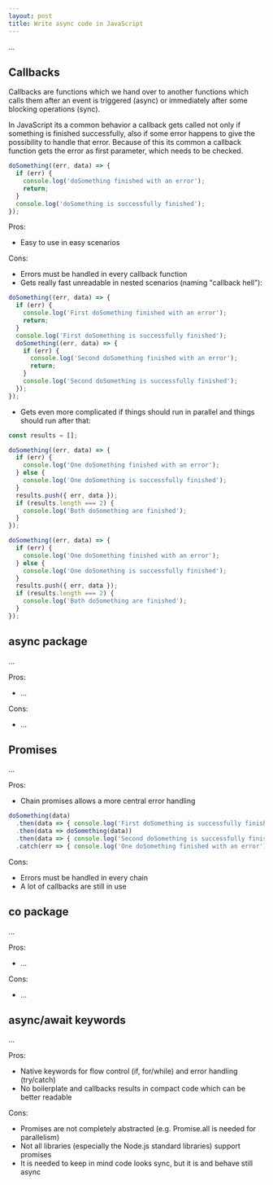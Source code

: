 ```yaml
---
layout: post
title: Write async code in JavaScript
---
```


... 

## Callbacks

Callbacks are functions which we hand over to another functions which calls them after an event is triggered (async) or 
immediately after some blocking operations (sync).

In JavaScript its a common behavior a callback gets called not only if something is finished successfully, also if some 
error happens to give the possibility to handle that error. Because of this its common a callback function gets the 
error as first parameter, which needs to be checked.

```javascript
doSomething((err, data) => {
  if (err) {
    console.log('doSomething finished with an error');
    return;
  }
  console.log('doSomething is successfully finished');
});
```

Pros:

* Easy to use in easy scenarios

Cons:

* Errors must be handled in every callback function
* Gets really fast unreadable in nested scenarios (naming "callback hell"): 

```javascript
doSomething((err, data) => {
  if (err) {
    console.log('First doSomething finished with an error');
    return;
  }
  console.log('First doSomething is successfully finished');
  doSomething((err, data) => {
    if (err) {
      console.log('Second doSomething finished with an error');
      return;
    }
    console.log('Second doSomething is successfully finished');
  });
});
```

* Gets even more complicated if things should run in parallel and things should run after that: 

```javascript
const results = [];

doSomething((err, data) => {
  if (err) {
    console.log('One doSomething finished with an error');
  } else {
    console.log('One doSomething is successfully finished');
  }
  results.push({ err, data });
  if (results.length === 2) {
    console.log('Both doSomething are finished');
  }
});

doSomething((err, data) => {
  if (err) {
    console.log('One doSomething finished with an error');
  } else {
    console.log('One doSomething is successfully finished');
  }
  results.push({ err, data });
  if (results.length === 2) {
    console.log('Both doSomething are finished');
  }
});
```

## async package

...

Pros:

* ...

Cons:

* ...

## Promises

...

Pros:

* Chain promises allows a more central error handling

```javascript
doSomething(data)
  .then(data => { console.log('First doSomething is successfully finished'); })
  .then(data => doSomething(data))
  .then(data => { console.log('Second doSomething is successfully finished'); })
  .catch(err => { console.log('One doSomething finished with an error'); });
```

Cons:

* Errors must be handled in every chain
* A lot of callbacks are still in use

## co package

...

Pros:

* ...

Cons:

* ...

## async/await keywords

...

Pros:

* Native keywords for flow control (if, for/while) and error handling (try/catch)
* No boilerplate and callbacks results in compact code which can be better readable

Cons:

* Promises are not completely abstracted (e.g. Promise.all is needed for parallelism)
* Not all libraries (especially the Node.js standard libraries) support promises
* It is needed to keep in mind code looks sync, but it is and behave still async
